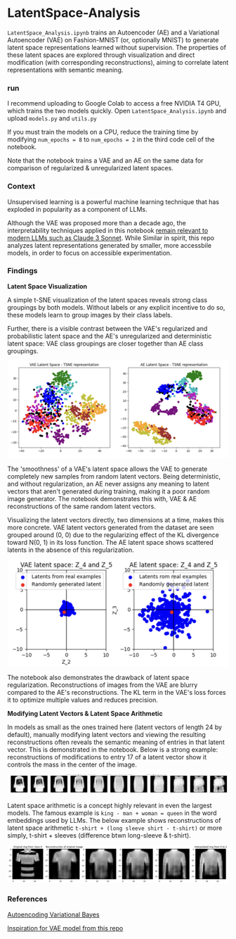 # LatentSpace-Analysis

`LatentSpace_Analysis.ipynb` trains an Autoencoder (AE) and a Variational Autoencoder (VAE) on Fashion-MNIST (or, optionally MNIST) to generate latent space representations learned without supervision. 
The properties of these latent spaces are explored through visualization and direct modification (with corresponding reconstructions), aiming to correlate latent representations with semantic meaning.

### run

I recommend uploading to Google Colab to access a free NVIDIA T4 GPU, which trains the two models quickly. Open `LatentSpace_Analysis.ipynb` and upload `models.py` and `utils.py` 

If you must train the models on a CPU, reduce the training time by modifying `num_epochs = 8` to `num_epochs = 2` in the third code cell of the notebook.

Note that the notebook trains a VAE and an AE on the same data for comparison of regularized & unregularized latent spaces.

### Context

Unsupervised learning is a powerful machine learning technique that has exploded in popularity as a component of LLMs. 

Although the VAE was proposed more than a decade ago, the interpretability techniques applied in this notebook [remain relevant to modern LLMs such as Claude 3 Sonnet](https://transformer-circuits.pub/2024/scaling-monosemanticity/index.html). While Similar in 
spirit, this repo analyzes latent representations generated by smaller, more accessbile models, in order to focus on accessible experimentation.

### Findings

**Latent Space Visualization**

A simple t-SNE visualization of the latent spaces reveals strong class groupings by both models. Without labels or any explicit incentive to do so, these models learn to group images by their 
class labels.

Further, there is a visible contrast between the VAE's regularized and probabilistic latent space and the AE's unregularized and deterministic latent space: VAE class groupings are closer together than
AE class groupings. 


![TSNE_latent_space](assets/TSNE_LS.png)


The 'smoothness' of a VAE's latent space allows the VAE to generate completely new samples from random latent vectors. Being deterministic, and without regularization, an AE never assigns any meaning 
to latent vectors that aren't generated during training, making it a poor random image generator. The notebook demonstrates this with, VAE & AE reconstructions of the same random latent vectors.


Visualizing the latent vectors directly, two dimensions at a time, makes this more concrete. VAE latent vectors generated from the dataset are seen grouped around (0, 0) due to the 
regularizing effect of the KL divergence toward N(0, 1) in its loss function. The AE latent space shows scattered latents in the absence of this regularization.

![direct_latents](assets/latent_space_actual.png)

The notebook also demonstrates the drawback of latent space regularization. Reconstructions of images from the VAE are blurry compared to the AE's reconstructions. The KL term in the VAE's loss forces it
to optimize multiple values and reduces precision.

**Modifying Latent Vectors & Latent Space Arithmetic**

In models as small as the ones trained here (latent vectors of length 24 by default), manually modifying latent vectors and viewing the resulting reconstructions often reveals the semantic meaning of 
entries in that latent vector. This is demonstrated in the notebook. Below is a strong example: reconstructions of modifications to entry 17 of a latent vector show it controls the mass in the center of
the image. 

![Latent_space_modification](assets/latent_space_modification.png)

Latent space arithmetic is a concept highly relevant in even the largest models. The famous example is `king - man + woman = queen` in the word embeddings used by LLMs. The below example shows 
reconstructions of latent space arithmetic `t-shirt + (long sleeve shirt - t-shirt)` or more simply, t-shirt + sleeves (difference btwn long-sleeve & t-shirt). 

![latent_space_arithmetic_example](assets/latent_space_arith_ex.png)


### References 

[Autoencoding Variational Bayes](https://arxiv.org/abs/1312.6114)

[Inspiration for VAE model from this repo](https://github.com/AntixK/PyTorch-VAE)








































